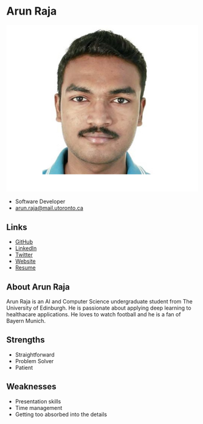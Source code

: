 # Arun Raja

![Arun Raja Profile](./photo.jpg)

- Software Developer
- arun.raja@mail.utoronto.ca

## Links

- [GitHub](https://github.com/deeplearner2019)
- [LinkedIn](https://www.linkedin.com/in/arun-raja-569502148/)
- [Twitter](#)
- [Website](#)
- [Resume](#)

## About Arun Raja

Arun Raja is an AI and Computer Science undergraduate student from The University of Edinburgh. He is passionate about applying deep learning to healthacare applications. He loves to watch football and he is a fan of Bayern Munich.

## Strengths

- Straightforward
- Problem Solver
- Patient

## Weaknesses

- Presentation skills
- Time management
- Getting too absorbed into the details
